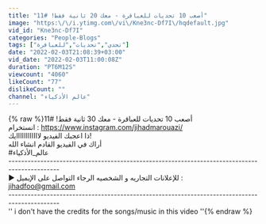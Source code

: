 ```yaml
---
title: "أصعب 10 تحديات للعباقرة - معك 20 ثانية فقط! #11"
image: "https:\/\/i.ytimg.com\/vi\/Kne3nc-Df7I\/hqdefault.jpg"
vid_id: "Kne3nc-Df7I"
categories: "People-Blogs"
tags: ["تحدي","تحديات","للعباقرة"]
date: "2022-02-03T21:08:39+03:00"
vid_date: "2022-02-03T11:00:08Z"
duration: "PT6M12S"
viewcount: "4060"
likeCount: "77"
dislikeCount: ""
channel: "عالم الأذكياء"
---
```

{% raw %}أصعب 10 تحديات للعباقرة - معك 30 ثانية فقط! #11<br />انستخرام : <a rel="nofollow" target="blank" href="https://www.instagram.com/jihadmarouazi/">https://www.instagram.com/jihadmarouazi/</a><br />ذا اعجبك الفيديو لاااااااااااايك!<br />أراك في الفيديو القادم انشاء الله<br />#عالم_الأذكياء<br />----------------------------------------------------------------------------------------------<br />► للإعلانات التجاريه و الشخصيه الرجاء التواصل على الإيميل :<br />jihadfoo@gmail.com<br />----------------------------------------------------------------------------------------------<br />'' i don't have the credits for the songs/music in this video ''{% endraw %}
